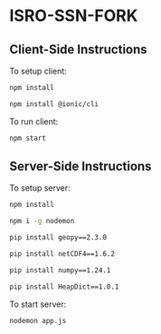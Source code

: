 # ISRO-SSN-FORK

## Client-Side Instructions
To setup client:

```sh
npm install
```
```sh
npm install @ionic/cli
```

To run client:

```sh
npm start
```

## Server-Side Instructions
To setup server:
```sh
npm install
```
```sh
npm i -g nodemon
```
```sh
pip install geopy==2.3.0
```
```sh 
pip install netCDF4==1.6.2
```
```sh
pip install numpy==1.24.1
```
```sh
pip install HeapDict==1.0.1
```

To start server:
```sh
nodemon app.js
```
